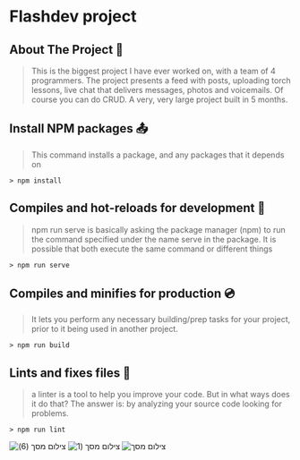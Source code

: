 # Flashdev project

## About The Project :file_folder:

> This is the biggest project I have ever worked on, with a team of 4 programmers.
> The project presents a feed with posts, uploading torch lessons, live chat that delivers messages, photos and voicemails.
> Of course you can do CRUD.
> A very, very large project built in 5 months.


## Install NPM packages :outbox_tray:

> This command installs a package, and any packages that it depends on

```
> npm install 
```

## Compiles and hot-reloads for development :floppy_disk:

 > npm run serve is basically asking the package manager (npm) to run the command specified under the name serve in the package.
 > It is possible that both execute the same command or different things

```
> npm run serve 
```

## Compiles and minifies for production :cd:

> It lets you perform any necessary building/prep tasks for your project, prior to it being used in another project.

```
> npm run build 
```

## Lints and fixes files :wrench:

 > a linter is a tool to help you improve your code. But in what ways does it do that? The answer is: by analyzing your source code looking for problems.

```
> npm run lint
```


![‏‏צילום מסך (6)](https://user-images.githubusercontent.com/69055006/128396899-ad2119ba-2016-462f-ad86-c464a6206062.png)  ![‏‏צילום מסך (1](https://user-images.githubusercontent.com/69055006/128397235-b5edaeac-e886-4209-b30b-25a2ea2582d9.png) 
![‏‏צילום מסך ](https://user-images.githubusercontent.com/69055006/128397644-4a7db035-8e21-4105-b38b-f81310471ba0.png)

